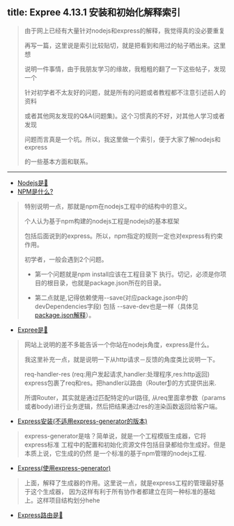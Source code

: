 title: Expree 4.13.1 安装和初始化解释索引
---
> 由于网上已经有大量针对nodejs和express的解释，我觉得真的没必要重复
>
> 再写一篇，这里说是索引比较贴切，就是把看到和用过的帖子晒出来。这里想
>
> 说明一件事情，由于我朋友学习的缘故，我粗粗的翻了一下这些帖子，发现一个
>
> 针对初学者不太友好的问题，就是所有的问题或者教程都不注意引述前人的资料
>
> 或者其他网友发现的Q&A(问题集)。这个习惯真的不好，对其他人学习或者发现
>
> 问题而言真是一个坑。所以，我这里做一个索引，便于大家了解nodejs和express
>
> 的一些基本方面和联系。

---
* [Nodejs是🐴](http://www.runoob.com/nodejs/nodejs-tutorial.html)
* [NPM是什么?](http://www.cnblogs.com/chyingp/p/npm.html)
> 特别说明一点，那就是npm在nodejs工程中的结构中的意义。
>
> 个人认为基于npm构建的nodejs工程是nodejs的基本框架
>
> 包括后面说到的express。所以，npm指定的规则一定也对express有约束作用。
>
> 初学者，一般会遇到2个问题。
>
> * 第一个问题就是npm install应该在工程目录下
> 执行。切记，必须是你项目的根目录，也就是package.json所在的目录。
>
> * 第二点就是,记得依赖使用--save(对应package.json中的devDependencies字段)
> 包括 --save-dev也是一样（具体见[package.json解释](http://www.mujiang.info/translation/npmjs/files/package.json.html)）。

* [Expree是🐎](http://www.expressjs.com.cn/)
> 网站上说明的差不多能告诉一个你站在nodejs角度，express是什么。
>
> 我这里补充一点，就是说明一下从http请求－反馈的角度类比说明一下。
>
> req-handler-res (req:用户发起请求,handler:处理程序,res:http返回)
> express包裹了req和res。把handler以路由（Router[1])的方式提供出来.
>
> 所谓Router，其实就是通过匹配特定的url路径,
> 从req里面拿参数（params或者body)进行业务逻辑，然后把结果通过res的渲染函数返回给客户端。
* [Express安装(不适用express-generator的版本)](http://www.expressjs.com.cn/starter/installing.html)
> express-generator是啥？简单说，就是一个工程模版生成器，它将express标准
> 工程中的配置和初始化资源文件包括目录都给你生成好。但是本质上说，它生成的仍然
> 是一个标准的基于npm管理的nodejs工程.

* [Express(使用express-generator)](http://www.expressjs.com.cn/starter/generator.html)
> 上面，解释了生成器的作用。这里说一点，就是express工程的管理最好基于这个生成器，
> 因为这样有利于所有协作者都建立在同一种标准的基础上。这样项目结构划分hehe

* [Express路由是🐎](http://www.expressjs.com.cn/starter/basic-routing.html)


[1]: http://lostjs.com/2014/04/24/router-in-express-4/

